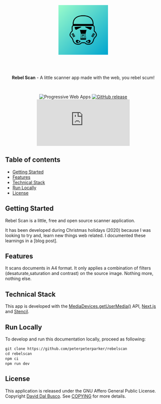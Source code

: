 <div align="center">
  <a href="https://rebelscan.com"><img src="assets/logo.png" alt="Rebel Scan logo" height="160"></a>

<br/><br/>

  <p><strong>Rebel Scan</strong> - A little scanner app made with the web, you rebel scum!</p>

  <br/>

![Progressive Web Apps](https://img.shields.io/website?label=Progressive%20Web%20Apps&url=https%3A%2F%2Frebelscan.com)
[![GitHub release](https://img.shields.io/github/release/peterpeterparker/rebelscan/all?logo=GitHub)](https://github.com/peterpeterparker/rebelscan/releases/latest)
[![Tweet](https://img.shields.io/twitter/url?url=https%3A%2F%rebelscan.com)](https://twitter.com/intent/tweet?url=https%3A%2F%2Ftietracker.com&text=A%20little%20scanner%20app%20made%20by%20%40daviddalbusco%20with%20the%20web%2C%20you%20rebel%20scum!)

</div>

## Table of contents

- [Getting Started](#getting-started)
- [Features](#features)
- [Technical Stack](#technical-stack)
- [Run Locally](#run-locally)
- [License](#license)

## Getting Started

Rebel Scan is a little, free and open source scanner application.

It has been developed during Christmas holidays (2020) because I was looking to try and, learn new things web related. I documented these learnings in a [blog post].

## Features

It scans documents in A4 format. It only applies a combination of filters (desaturate,saturation and contrast) on the source image. Nothing more, nothing else.

## Technical Stack

This app is developed with the [MediaDevices.getUserMedia()](https://developer.mozilla.org/en-US/docs/Web/API/MediaDevices/getUserMedia) API, [Next.js](https://nextjs.org/) and [Stencil](https://stenciljs.com/).

## Run Locally

To develop and run this documentation locally, proceed as following:

```
git clone https://github.com/peterpeterparker/rebelscan
cd rebelscan
npm ci
npm run dev
```

## License

This application is released under the GNU Affero General Public License. Copyright [David Dal Busco](mailto:david.dalbusco@outlook.com). See [COPYING](./COPYING) for more details.

[rebel scan]: https://rebelscan.com
